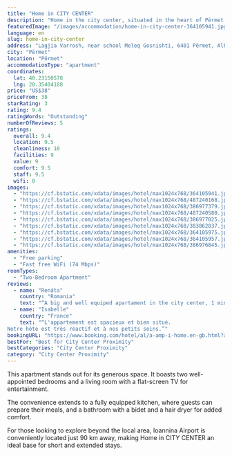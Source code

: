 ```yaml
---
title: "Home in CITY CENTER"
description: "Home in the city center, situated in the heart of Përmet, offers a refreshing retreat with its air-conditioned accommodations, terrace, and complimentary WiFi."
featuredImage: "/images/accommodation/home-in-city-center-364105941.jpg"
language: en
slug: home-in-city-center
address: "Lagjia Varrosh, near school Meleq Gosnishti, 6401 Përmet, Albania"
city: "Përmet"
location: "Përmet"
accommodationType: "apartment"
coordinates:
  lat: 40.23150578
  lng: 20.35404188
price: "US$38"
priceFrom: 38
starRating: 3
rating: 9.4
ratingWords: "Outstanding"
numberOfReviews: 5
ratings:
  overall: 9.4
  location: 9.5
  cleanliness: 10
  facilities: 9
  value: 9
  comfort: 9.5
  staff: 9.5
  wifi: 0
images:
  - "https://cf.bstatic.com/xdata/images/hotel/max1024x768/364105941.jpg?k=32705763e846352fcb830da5e286f4bc3278c6c7796dc2f6e6cbb24eee3b6c16&o=&hp=1"
  - "https://cf.bstatic.com/xdata/images/hotel/max1024x768/487240168.jpg?k=0059b17e7b97dc921c80dba38e3c4108a004c32e60c69fa800ce1e436b6ea198&o=&hp=1"
  - "https://cf.bstatic.com/xdata/images/hotel/max1024x768/386977379.jpg?k=5d38d43f6887d7d70a23038f7f848f5808b3710e684dad2dd4ab79bcddee43de&o=&hp=1"
  - "https://cf.bstatic.com/xdata/images/hotel/max1024x768/487240580.jpg?k=22074c1d0b233b1a3a2fcdc02c785156144b572be17138c5ab92211465b0050c&o=&hp=1"
  - "https://cf.bstatic.com/xdata/images/hotel/max1024x768/386977025.jpg?k=9d4062cd1b4d4ae73c3c3fc95237d64b2521ba5569a34ceebd5305c0a1d05dc9&o=&hp=1"
  - "https://cf.bstatic.com/xdata/images/hotel/max1024x768/383862837.jpg?k=7461ddd680a4c96e4f5d34df13136624780de33cd84cd643810635a579d3d5f4&o=&hp=1"
  - "https://cf.bstatic.com/xdata/images/hotel/max1024x768/364105975.jpg?k=dc1891cbb67d41de7a94435682071632a58f4f6f699a8dbe19bd96db876db144&o=&hp=1"
  - "https://cf.bstatic.com/xdata/images/hotel/max1024x768/364105957.jpg?k=7418a88fa4eeb70d58bbddf721f2169bda2fcdefe844cd10b3111827c5458535&o=&hp=1"
  - "https://cf.bstatic.com/xdata/images/hotel/max1024x768/386976845.jpg?k=57f47eff96dd9563100de61f1bf26b4dfa32fec80b0a8ccee1669a41713c3435&o=&hp=1"
amenities:
  - "Free parking"
  - "Fast free WiFi (74 Mbps)"
roomTypes:
  - "Two-Bedroom Apartment"
reviews:
  - name: "Renáta"
    country: "Romania"
    text: "“A big and well equiped apartament in the city center, 1 minute walk from the stores, restorants and the beautiful river. The owner is kind. We will come back for sure.”"
  - name: "Isabelle"
    country: "France"
    text: "“L'appartement est spacieux et bien situé.
Notre hôte est très réactif et à nos petits soins.”"
bookingURL: "https://www.booking.com/hotel/al/a-amp-i-home.en-gb.html?aid=8035640"
bestFor: "Best for City Center Proximity"
bestCategories: "City Center Proximity"
category: "City Center Proximity"
---
```


This apartment stands out for its generous space. It boasts two well-appointed bedrooms and a living room with a flat-screen TV for entertainment. 

The convenience extends to a fully equipped kitchen, where guests can prepare their meals, and a bathroom with a bidet and a hair dryer for added comfort. 

For those looking to explore beyond the local area, Ioannina Airport is conveniently located just 90 km away, making Home in CITY CENTER an ideal base for short and extended stays.